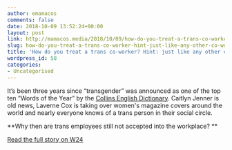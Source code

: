 ```yaml
---
author: emamacos
comments: false
date: 2018-10-09 13:52:24+00:00
layout: post
link: http://mamacos.media/2018/10/09/how-do-you-treat-a-trans-co-worker-hint-just-like-any-other-co-worker/
slug: how-do-you-treat-a-trans-co-worker-hint-just-like-any-other-co-worker
title: 'How do you treat a trans co-worker? Hint: just like any other co-worker'
wordpress_id: 58
categories:
- Uncategorised
---
```


It’s been three years since “transgender” was announced as one of the top ten “Words of the Year” by the [Collins English Dictionary](https://www.collinsdictionary.com/word-lovers-blog/new/binge-watch-collins-word-of-the-year-2015,251,HCB.html). Caitlyn Jenner is old news, Laverne Cox is taking over women's magazine covers around the world and nearly everyone knows of a trans person in their social circle.

**Why then are trans employees still not accepted into the workplace? **

[Read the full story on W24](https://www.w24.co.za/Work/Jobs/how-do-you-treat-a-trans-co-worker-hint-just-like-any-other-human-being-20180322)
